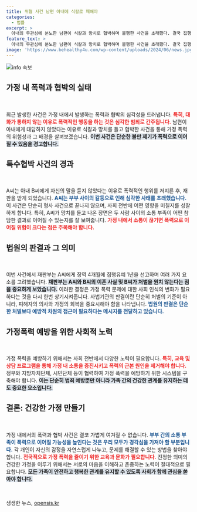 ```yaml
---
title: 위협 사건 남편 아내에 식칼로 패해야
categories:
  - 법률
excerpt: >
  아내의 무관심에 분노한 남편이 식칼과 망치로 협박하며 불행한 사건을 초래했다. 결국 집행유예를 선고받은 이 사건은 왜 묻지마 살인이 발생하는지 생각하게 만든다! 클릭해 확인해보세요!
feature_text: >
  아내의 무관심에 분노한 남편이 식칼과 망치로 협박하며 불행한 사건을 초래했다. 결국 집행유예를 선고받은 이 사건은 왜 묻지마 살인이 발생하는지 생각하게 만든다! 클릭해 확인해보세요!
image: 'https://www.behealthy4u.com/wp-content/uploads/2024/06/news.jpg'
---
```


<p><img src="https://www.behealthy4u.com/wp-content/uploads/2024/06/news.jpg" alt="info 속보" /></p>

<h2 data-ke-size="size26">가정 내 폭력과 협박의 실태</h2>

<p data-ke-size="size16">&nbsp;</p>

<p>최근 발생한 사건은 가정 내에서 발생하는 폭력과 협박의 심각성을 드러냅니다. <b><span style="color: #ee2323;">특히, 대화가 통하지 않는 이유로 폭력적인 행동을 하는 것은 심각한 범죄로 간주됩니다.</span></b> 남편이 아내에게 대답하지 않았다는 이유로 식칼과 망치를 들고 협박한 사건을 통해 가정 폭력의 위험성과 그 배경을 살펴보겠습니다. <b><span style="background-color: #21538527;">이번 사건은 단순한 불만 제기가 폭력으로 이어질 수 있음을 경고합니다.</span></b> </p>

<h2 data-ke-size="size26">특수협박 사건의 경과</h2>

<p data-ke-size="size16">&nbsp;</p>

<p>A씨는 아내 B씨에게 자신의 말을 듣지 않았다는 이유로 폭력적인 행위를 저지른 후, 재판을 받게 되었습니다. <b><span style="color: #1a5490;">A씨는 부부 사이의 갈등으로 인해 심각한 사태를 초래했습니다.</span></b> 이 사건은 단순히 형사 사건으로 끝나지 않으며, 사회 전반에 어떤 영향을 미칠지를 성찰하게 합니다. 특히, A씨가 망치를 들고 나온 장면은 두 사람 사이의 소통 부족이 어떤 참담한 결과로 이어질 수 있는지를 잘 보여줍니다. <b><span style="color: #ee2323;">가정 내에서 소통이 끊기면 폭력으로 이어질 위험이 크다는 점은 주목해야 합니다.</span></b></p>

<h2 data-ke-size="size26">법원의 판결과 그 의미</h2>

<p data-ke-size="size16">&nbsp;</p>

<p>이번 사건에서 재판부는 A씨에게 징역 4개월에 집행유예 1년을 선고하며 여러 가지 요소를 고려했습니다. <b><span style="background-color: #21538527;">재판부는 A씨와 B씨의 이혼 사실 및 B씨가 처벌을 원치 않는다는 점을 중요하게 보았습니다.</span></b> 이러한 결정은 가정 폭력 문제에 대한 사회 인식의 변화가 필요하다는 것을 다시 한번 상기시켜줍니다. 사법기관의 판결이란 단순히 처벌의 기준이 아니라, 피해자의 의사와 가정의 회복을 중요시해야 함을 나타냅니다. <b><span style="color: #1a5490;">법원의 판결은 단순한 처벌보다 예방적 차원의 접근이 필요하다는 메시지를 전달하고 있습니다.</span></b> </p>

<h2 data-ke-size="size26">가정폭력 예방을 위한 사회적 노력</h2>

<p data-ke-size="size16">&nbsp;</p>

<p>가정 폭력을 예방하기 위해서는 사회 전반에서 다양한 노력이 필요합니다. <b><span style="color: #ee2323;">특히, 교육 및 상담 프로그램을 통해 가정 내 소통을 증진시키고 폭력의 근본 원인을 제거해야 합니다.</span></b> 정부와 지방자치단체, 시민단체 등이 협력하여 가정 폭력을 예방하기 위한 시스템을 구축해야 합니다. <b><span style="background-color: #21538527;">이는 단순히 범죄 예방뿐만 아니라 가족 간의 건강한 관계를 유지하는 데도 중요한 요소입니다.</span></b> </p>

<h2 data-ke-size="size26">결론: 건강한 가정 만들기</h2>

<p data-ke-size="size16">&nbsp;</p>

<p>가정 내에서의 폭력과 협박 사건은 결코 가볍게 여겨질 수 없습니다. <b><span style="color: #1a5490;">부부 간의 소통 부족이 폭력으로 이어질 가능성을 높인다는 것은 우리 모두가 경각심을 가져야 할 부분입니다.</span></b> 각 개인이 자신의 감정을 자연스럽게 나누고, 문제를 해결할 수 있는 방법을 찾아야 합니다. <b><span style="color: #ee2323;">전국적으로 가정 폭력을 줄이기 위한 교육과 문화가 필요합니다.</span></b> 진정한 의미의 건강한 가정을 이루기 위해서는 서로의 마음을 이해하고 존중하는 노력이 절대적으로 필요합니다. <b><span style="background-color: #21538527;">모든 가족이 안전하고 행복한 관계를 유지할 수 있도록 사회가 함께 관심을 쏟아야 합니다.</span></b> </p>

<p data-ke-size="size16">&nbsp;</p>
생생한 뉴스, <a href="https://opensis.kr" rel="dofollow">opensis.kr</a>


